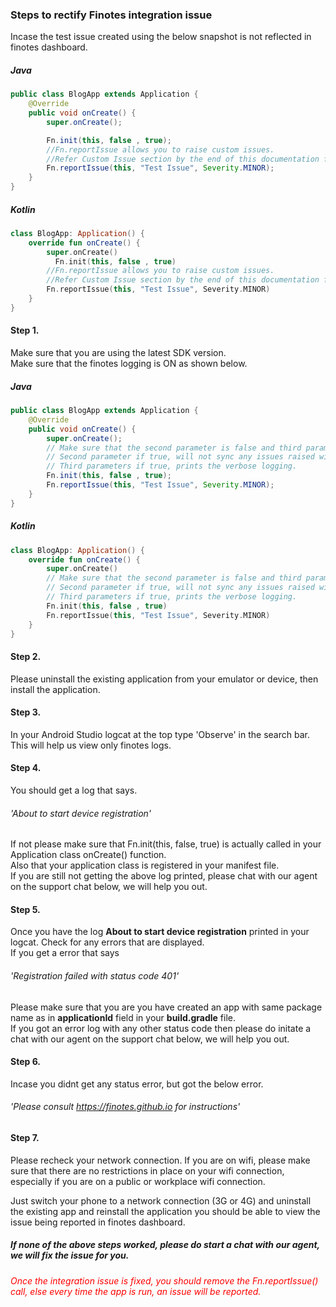 

### Steps to rectify Finotes integration issue 

Incase the test issue created using the below snapshot is not reflected in finotes dashboard.

##### Java
```java
public class BlogApp extends Application {
    @Override
    public void onCreate() {
        super.onCreate();

        Fn.init(this, false , true);
        //Fn.reportIssue allows you to raise custom issues.
        //Refer Custom Issue section by the end of this documentation for more details.
        Fn.reportIssue(this, "Test Issue", Severity.MINOR);
    }
}
```
##### Kotlin
```kotlin
class BlogApp: Application() {
    override fun onCreate() {
        super.onCreate()
	      Fn.init(this, false , true)
        //Fn.reportIssue allows you to raise custom issues.
        //Refer Custom Issue section by the end of this documentation for more details.
        Fn.reportIssue(this, "Test Issue", Severity.MINOR)
    }
}
```

#### Step 1.
Make sure that you are using the latest SDK version.  
Make sure that the finotes logging is ON as shown below.  
##### Java
```java
public class BlogApp extends Application {
    @Override
    public void onCreate() {
        super.onCreate();
        // Make sure that the second parameter is false and third parameter is true.
        // Second parameter if true, will not sync any issues raised with dashboard
        // Third parameters if true, prints the verbose logging.
        Fn.init(this, false , true); 
        Fn.reportIssue(this, "Test Issue", Severity.MINOR);
    }
}
```
##### Kotlin
```kotlin
class BlogApp: Application() {
    override fun onCreate() {
        super.onCreate()
        // Make sure that the second parameter is false and third parameter is true.
        // Second parameter if true, will not sync any issues raised with dashboard
        // Third parameters if true, prints the verbose logging.
        Fn.init(this, false , true)
        Fn.reportIssue(this, "Test Issue", Severity.MINOR)
    }
}
```
#### Step 2.
Please uninstall the existing application from your emulator or device, then install the application.

#### Step 3.
In your Android Studio logcat at the top type 'Observe' in the search bar.  
This will help us view only finotes logs.  

#### Step 4.
You should get a log that says.
###### 'About to start device registration'  

If not please make sure that Fn.init(this, false, true) is actually called in your Application class onCreate() function.  
Also that your application class is registered in your manifest file.  
If you are still not getting the above log printed, please chat with our agent on the support chat below, we will help you out.

#### Step 5.
Once you have the log **About to start device registration** printed in your logcat.
Check for any errors that are displayed.  
If you get a error that says  
###### 'Registration failed with status code 401'
Please make sure that you are you have created an app with same package name as in **applicationId** field in your **build.gradle** file.  
If you got an error log with any other status code then please do initate a chat with our agent on the support chat below, we will help you out. 

#### Step 6.
Incase you didnt get any status error, but got the below error.  
###### 'Please consult https://finotes.github.io for instructions'

#### Step 7.
Please recheck your network connection. 
If you are on wifi, please make sure that there are no restrictions in place on your wifi connection, especially if you are on a public or workplace wifi connection.  

Just switch your phone to a network connection (3G or 4G) and uninstall the existing app and reinstall the application you should be able to view the issue being reported in finotes dashboard.  

##### If none of the above steps worked, please do start a chat with our agent, we will fix the issue for you.

<span style="color:red">*Once the integration issue is fixed, you should remove the Fn.reportIssue() call, else every time the app is run, an issue will be reported.*</span>


